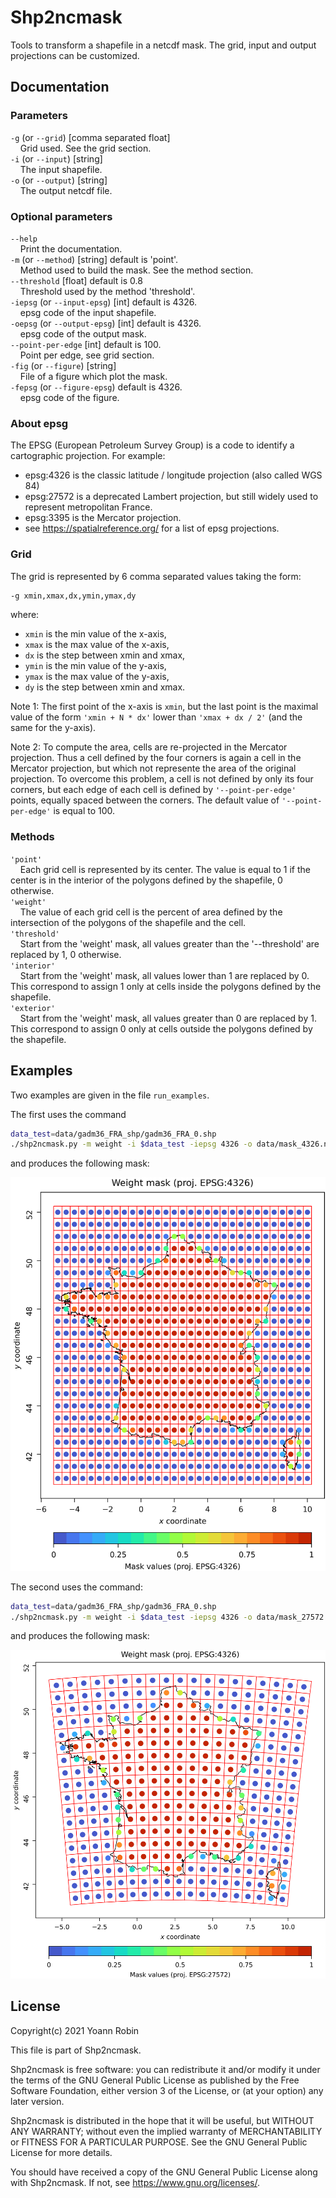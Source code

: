 # Shp2ncmask

Tools to transform a shapefile in a netcdf mask. The grid, input and output
projections can be customized.

## Documentation

### Parameters

`-g` (or `--grid`) [comma separated float]\
&nbsp;&nbsp;&nbsp;&nbsp;Grid used. See the grid section.\
`-i` (or `--input`) [string]\
&nbsp;&nbsp;&nbsp;&nbsp;The input shapefile.\
`-o` (or `--output`) [string]\
&nbsp;&nbsp;&nbsp;&nbsp;The output netcdf file.


### Optional parameters

`--help`\
&nbsp;&nbsp;&nbsp;&nbsp;Print the documentation.\
`-m` (or `--method`) [string] default is 'point'.\
&nbsp;&nbsp;&nbsp;&nbsp;Method used to build the mask. See the method section.\
`--threshold` [float] default is 0.8\
&nbsp;&nbsp;&nbsp;&nbsp;Threshold used by the method 'threshold'.\
`-iepsg` (or `--input-epsg`) [int] default is 4326.\
&nbsp;&nbsp;&nbsp;&nbsp;epsg code of the input shapefile.\
`-oepsg` (or `--output-epsg`) [int] default is 4326.\
&nbsp;&nbsp;&nbsp;&nbsp;epsg code of the output mask.\
`--point-per-edge` [int] default is 100.\
&nbsp;&nbsp;&nbsp;&nbsp;Point per edge, see grid section.\
`-fig` (or `--figure`) [string]\
&nbsp;&nbsp;&nbsp;&nbsp;File of a figure which plot the mask.\
`-fepsg` (or `--figure-epsg`) default is 4326.\
&nbsp;&nbsp;&nbsp;&nbsp;epsg code of the figure.


### About epsg

The EPSG (European Petroleum Survey Group) is a code to identify a cartographic
projection. For example:
- epsg:4326 is the classic latitude / longitude projection (also called WGS 84)
- epsg:27572 is a deprecated Lambert projection, but still widely used to represent metropolitan France. 
- epsg:3395 is the Mercator projection.
- see https://spatialreference.org/ for a list of epsg projections.


### Grid

The grid is represented by 6 comma separated values taking the form:
~~~bash
-g xmin,xmax,dx,ymin,ymax,dy
~~~
where:
- `xmin` is the min value of the x-axis,
- `xmax` is the max value of the x-axis,
- `dx` is the step between xmin and xmax,
- `ymin` is the min value of the y-axis,
- `ymax` is the max value of the y-axis,
- `dy` is the step between xmin and xmax.

Note 1: The first point of the x-axis is `xmin`, but the last point is the
maximal value of the form `'xmin + N * dx'` lower than `'xmax + dx / 2'` (and the
same for the y-axis).

Note 2: To compute the area, cells are re-projected in the Mercator projection.
Thus a cell defined by the four corners is again a cell in the Mercator
projection, but which not represente the area of the original projection. To
overcome this problem, a cell is not defined by only its four corners, but each
edge of each cell is defined by `'--point-per-edge'` points, equally spaced
between the corners. The default value of `'--point-per-edge'` is equal to 100.


### Methods

`'point'`\
&nbsp;&nbsp;&nbsp;&nbsp;Each grid cell is represented by its center. The value is equal to 1 if the center is in the interior of the polygons defined by the shapefile, 0 otherwise.\
`'weight'`\
&nbsp;&nbsp;&nbsp;&nbsp;The value of each grid cell is the percent of area defined by the intersection of the polygons of the shapefile and the cell.\
`'threshold'`\
&nbsp;&nbsp;&nbsp;&nbsp;Start from the 'weight' mask, all values greater than the '--threshold' are replaced by 1, 0 otherwise.\
`'interior'`\
&nbsp;&nbsp;&nbsp;&nbsp;Start from the 'weight' mask, all values lower than 1 are replaced by 0. This correspond to assign 1 only at cells inside the polygons defined by the shapefile.\
`'exterior'`\
&nbsp;&nbsp;&nbsp;&nbsp;Start from the 'weight' mask, all values greater than 0 are replaced by 1. This correspond to assign 0 only at cells outside the polygons defined by the shapefile.

## Examples

Two examples are given in the file `run_examples`.

The first uses the command

~~~bash
data_test=data/gadm36_FRA_shp/gadm36_FRA_0.shp
./shp2ncmask.py -m weight -i $data_test -iepsg 4326 -o data/mask_4326.nc -g -5,10,0.5,41,52,0.5 -oepsg 4326 -fig figures/control_4326.png -fepsg 4326
~~~

and produces the following mask:

![Alt](/figures/control_4326.png)

The second uses the command:

~~~bash
data_test=data/gadm36_FRA_shp/gadm36_FRA_0.shp
./shp2ncmask.py -m weight -i $data_test -iepsg 4326 -o data/mask_27572.nc -g 60000,1196000,64000,1617000,2681000,64000 -oepsg 27572 -fig figures/control_27572_64km.png -fepsg 4326
~~~

and produces the following mask:

![Alt](/figures/control_27572_64km.png)



## License

Copyright(c) 2021 Yoann Robin

This file is part of Shp2ncmask.

Shp2ncmask is free software: you can redistribute it and/or modify
it under the terms of the GNU General Public License as published by
the Free Software Foundation, either version 3 of the License, or
(at your option) any later version.

Shp2ncmask is distributed in the hope that it will be useful,
but WITHOUT ANY WARRANTY; without even the implied warranty of
MERCHANTABILITY or FITNESS FOR A PARTICULAR PURPOSE.  See the
GNU General Public License for more details.

You should have received a copy of the GNU General Public License
along with Shp2ncmask.  If not, see <https://www.gnu.org/licenses/>.

